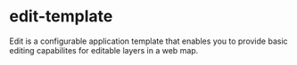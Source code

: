 edit-template
=============

Edit is a configurable application template that enables you to provide basic editing capabilites for editable layers in a web map.
